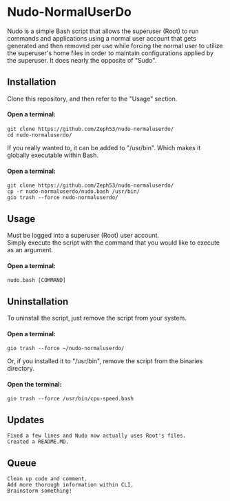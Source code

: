 # Nudo-NormalUserDo  

Nudo is a simple Bash script that allows the superuser (Root) to run commands and applications using a normal user account that gets generated and then removed per use while forcing the normal user to utilize the superuser's home files in order to maintain configurations applied by the superuser. It does nearly the opposite of "Sudo".  

## Installation  
Clone this repository, and then refer to the "Usage" section.  
#### Open a terminal:  
    git clone https://github.com/Zeph53/nudo-normaluserdo/
    cd nudo-normaluserdo/

If you really wanted to, it can be added to "/usr/bin". Which makes it globally executable within Bash.  
#### Open a terminal:  
    git clone https://github.com/Zeph53/nudo-normaluserdo/
    cp -r nudo-normaluserdo/nudo.bash /usr/bin/
    gio trash --force nudo-normaluserdo/

## Usage
Must be logged into a superuser (Root) user account.  
Simply execute the script with the command that you would like to execute as an argument.  
#### Open a terminal:  
    nudo.bash [COMMAND]

## Uninstallation  
To uninstall the script, just remove the script from your system.  
#### Open a terminal:  
    gio trash --force ~/nudo-normaluserdo/
Or, if you installed it to "/usr/bin", remove the script from the binaries directory.  
#### Open the terminal:  
    gio trash --force /usr/bin/cpu-speed.bash

## Updates
    Fixed a few lines and Nudo now actually uses Root's files.
    Created a README.MD.
## Queue
    Clean up code and comment.
    Add more thorough information within CLI.
    Brainstorm something!

